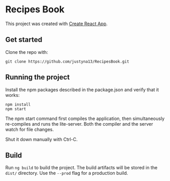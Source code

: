 # Recipes Book

This project was created with [Create React App](https://github.com/facebook/create-react-app).



## Get started
Clone the repo with:

```shell
git clone https://github.com/justyna13/RecipesBook.git
```

## Running the project

Install the npm packages described in the package.json and verify that it works:


```shell
npm install
npm start
```

The npm start command first compiles the application, then simultaneously re-compiles and runs the lite-server. Both the compiler and the server watch for file changes.

Shut it down manually with Ctrl-C.


## Build

Run `ng build` to build the project. The build artifacts will be stored in the `dist/` directory. Use the `--prod` flag for a production build.


